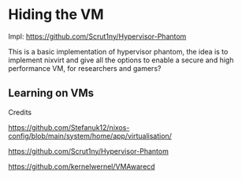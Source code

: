 # Hiding the VM

Impl: https://github.com/Scrut1ny/Hypervisor-Phantom

This is a basic implementation of hypervisor phantom, the idea is to implement nixvirt and give all the options to enable a secure and high performance VM, for researchers and gamers?

## Learning on VMs



Credits

https://github.com/Stefanuk12/nixos-config/blob/main/system/home/app/virtualisation/

https://github.com/Scrut1ny/Hypervisor-Phantom

https://github.com/kernelwernel/VMAwarecd
